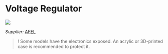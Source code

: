 # Voltage Regulator

![](../../images/voltage-regulator.jpg)

_Supplier:_ [AFEL](https://afel.cl/producto/regulador-de-voltaje-step-down-dc-dc-lm2596-con-voltimetro/)

>! Some models have the electronics exposed. An acrylic or 3D-printed case is recommended to protect it.